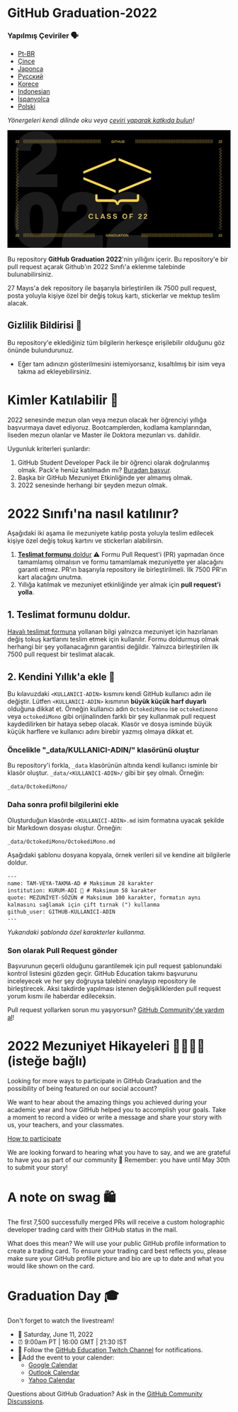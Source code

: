# GitHub Graduation-2022

### Yapılmış Çeviriler 🗣

* [Pt-BR](https://bit.ly/3LI8kAc)
* [Çince](https://bit.ly/3kE3Ezc)
* [Japonca](https://bit.ly/38TCVfm)
* [Русский](https://bit.ly/3w7d7EL)
* [Korece](https://bit.ly/3MS4owN)
* [Indonesian](https://bit.ly/3yeTRrI)
* [İspanyolca](https://bit.ly/3wqpwUz)
* [Polski](https://bit.ly/38c411k)

*Yönergeleri kendi dilinde oku veya [çeviri yaparak katkıda bulun](translations/README.md)!*

![2022-github-graduation-social-card-1](/assets/GHG_Blog_1.jpg)



Bu repository **GitHub Graduation 2022**'nin yıllığını içerir. Bu repository'e bir pull request açarak Github'ın 2022 Sınıfı'a eklenme talebinde bulunabilirsiniz. 

27 Mayıs'a dek repository ile başarıyla birleştirilen ilk 7500 pull request, posta yoluyla kişiye özel bir değiş tokuş kartı, stickerlar ve mektup teslim alacak.


## Gizlilik Bildirisi 👀
Bu repository'e eklediğiniz tüm bilgilerin herkesçe erişilebilir olduğunu göz önünde bulundurunuz.

- Eğer tam adınızın gösterilmesini istemiyorsanız, kısaltılmış bir isim veya takma ad ekleyebilirsiniz.

# Kimler Katılabilir 📝
2022 senesinde mezun olan veya mezun olacak her öğrenciyi yıllığa başvurmaya davet ediyoruz. Bootcamplerden, kodlama kamplarından, liseden mezun olanlar ve Master ile Doktora mezunları vs. dahildir.

Uygunluk kriterleri şunlardır:
1. GitHub Student Developer Pack ile bir öğrenci olarak doğrulanmış olmak. Pack'e henüz katılmadın mı? [Buradan başvur](https://education.github.com/discount_requests/student_application?utm_source=2022-06-11-GitHubGraduation).
2. Başka bir GitHub Mezuniyet Etkinliğinde yer almamış olmak.
3. 2022 senesinde herhangi bir şeyden mezun olmak.

# 2022 Sınıfı'na nasıl katılınır?
Aşağıdaki iki aşama ile mezuniyete katılıp posta yoluyla teslim edilecek kişiye özel değiş tokuş kartını ve stickerları alabilirsin.

1. [**Teslimat formunu** doldur](https://airtable.com/shrVMo8ItH4wjsO9f)
 ⚠️ Formu Pull Request'i (PR) yapmadan önce tamamlamış olmalısın ve formu tamamlamak mezuniyette yer alacağını garanti etmez. PR'ın başarıyla repository ile birleştirilmeli. İlk 7500 PR'ın kart alacağını unutma.
2. Yıllığa katılmak ve mezuniyet etkinliğinde yer almak için **pull request'i yolla**.

## 1. Teslimat formunu doldur.
[Havalı teslimat formuna](https://airtable.com/shrVMo8ItH4wjsO9f) yollanan bilgi yalnızca mezuniyet için hazırlanan değiş tokuş kartlarını teslim etmek için kullanılır. Formu doldurmuş olmak herhangi bir şey yollanacağının garantisi değildir. Yalnızca birleştirilen ilk 7500 pull request bir teslimat alacak.

## 2. Kendini Yıllık'a ekle 🏫
Bu kılavuzdaki `<KULLANICI-ADIN>` kısmını kendi GitHub kullanıcı adın ile değiştir. Lütfen `<KULLANICI-ADIN>` kısmının **büyük küçük harf duyarlı** olduğuna dikkat et. Örneğin kullanıcı adın `OctokediMono` ise `octokedimono` veya `octokediMono` gibi orijinalinden farklı bir şey kullanmak pull request kaydedilirken bir hataya sebep olacak. Klasör ve dosya isminde büyük küçük harflere ve kullanıcı adını birebir yazmış olmaya dikkat et.

### Öncelikle "_data/KULLANICI-ADIN/" klasörünü oluştur
Bu repository'i forkla, `_data` klasörünün altında kendi kullanıcı isminle bir klasör oluştur. `_data/<KULLANICI-ADIN>/` gibi bir şey olmalı. Örneğin:

```
_data/OctokediMono/
```
### Daha sonra profil bilgilerini ekle
Oluşturduğun klasörde `<KULLANICI-ADIN>.md` isim formatına uyacak şekilde bir Markdown dosyası oluştur. Örneğin:

```
_data/OctokediMono/OctokediMono.md
```
Aşağıdaki şablonu dosyana kopyala, örnek verileri sil ve kendine ait bilgilerle doldur.
```
---
name: TAM-VEYA-TAKMA-AD # Maksimum 28 karakter
institution: KURUM-ADI 🚩 # Maksimum 58 karakter
quote: MEZUNİYET-SÖZÜN # Maksimum 100 karakter, formatın aynı kalmasını sağlamak için çift tırnak (") kullanma
github_user: GITHUB-KULLANICI-ADIN
---
```

_Yukarıdaki şablonda özel karakterler kullanma._

### Son olarak Pull Request gönder
Başvurunun geçerli olduğunu garantilemek için pull request şablonundaki kontrol listesini gözden geçir. GitHub Education takımı başvurunu inceleyecek ve her şey doğruysa talebini onaylayıp repository ile birleştirecek. Aksi takdirde yapılması istenen değişikliklerden pull request yorum kısmı ile haberdar edileceksin.

Pull request yollarken sorun mu yaşıyorsun? [GitHub Community'de yardım al](https://github.com/orgs/github-community/discussions/categories/github-education)!

# 2022 Mezuniyet Hikayeleri 👩‍🏫👨‍🏫 (isteğe bağlı)
Looking for more ways to participate in GitHub Graduation and the possibility of being featured on our social account?

We want to hear about the amazing things you achieved during your academic year and how GitHub helped you to accomplish your goals. Take a moment to record a video or write a message and share your story with us, your teachers, and your classmates. 

[How to participate](https://drive.google.com/file/d/1AcgUKLXx6WIC5s4eanzOfj8EsiYHARrt/view?usp=sharing)

We are looking forward to hearing what you have to say, and we are grateful to have you as part of our community 💖 
Remember: you have until May 30th to submit your story! 
 


# A note on swag 🛍
The first 7,500 successfully merged PRs will receive a custom holographic developer trading card with their GitHub status in the mail. 

What does this mean? We will use your public GitHub profile information to create a trading card. To ensure your trading card best reflects you, please make sure your GitHub profile picture and bio are up to date and what you would like shown on the card.

# Graduation Day 🎓
Don't forget to watch the livestream! 

- 📆 Saturday, June 11, 2022
- ⏰ 9:00am PT | 16:00 GMT | 21:30 IST
- 📍 Follow the [GitHub Education Twitch Channel](https://twitch.tv/githubeducation) for notifications.
- 📎Add the event to your calender:
  - [Google Calendar](https://calendar.google.com/calendar/render?action=TEMPLATE&dates=20220611T160000Z%2F20220611T180000Z&details=&location=https%3A%2F%2Fwww.twitch.tv%2Fgithubeducation&text=%F0%9F%8E%89%F0%9F%8E%8A%20GitHub%20Graduation%202022%20%F0%9F%8E%89%F0%9F%8E%8A)
  - [Outlook Calendar](https://outlook.live.com/calendar/0/deeplink/compose?allday=false&body=&enddt=2022-06-11T18%3A00%3A00%2B00%3A00&location=https%3A%2F%2Fwww.twitch.tv%2Fgithubeducation&path=%2Fcalendar%2Faction%2Fcompose&rru=addevent&startdt=2022-06-11T16%3A00%3A00%2B00%3A00&subject=%F0%9F%8E%89%F0%9F%8E%8A%20GitHub%20Graduation%202022%20%F0%9F%8E%89%F0%9F%8E%8A)
  - [Yahoo Calendar](https://calendar.yahoo.com/?desc=&dur=&et=20220611T180000Z&in_loc=https%3A%2F%2Fwww.twitch.tv%2Fgithubeducation&st=20220611T160000Z&title=%F0%9F%8E%89%F0%9F%8E%8A%20GitHub%20Graduation%202022%20%F0%9F%8E%89%F0%9F%8E%8A&v=60)


Questions about GitHub Graduation? Ask in the [GitHub Community Discussions](https://github.com/orgs/github-community/discussions/categories/github-education).
